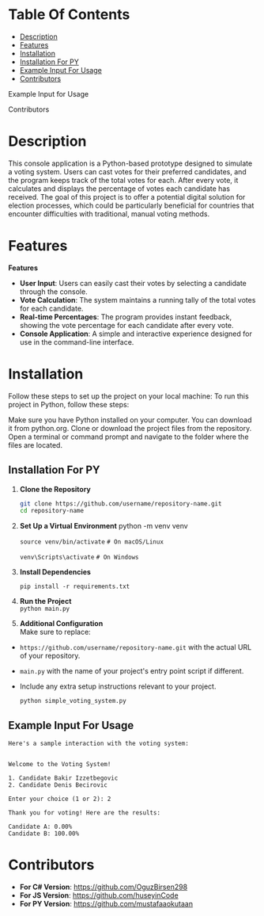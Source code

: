 # Table Of Contents
- [Description](#description)
- [Features](#features)
- [Installation](#installation)
- [Installation For PY](#installation_for_py)
- [Example Input For Usage](#example_input_for_usage)
- [Contributors](#contributors)

Example Input for Usage

Contributors

# <a name="description"></a> Description #
This console application is a Python-based prototype designed to simulate a voting system. Users can cast votes for their preferred candidates, and the program keeps track of the total votes for each. After every vote, it calculates and displays the percentage of votes each candidate has received. The goal of this project is to offer a potential digital solution for election processes, which could be particularly beneficial for countries that encounter difficulties with traditional, manual voting methods.
# <a name="features"></a> Features #
**Features**

- **User Input**: Users can easily cast their votes by selecting a candidate through the console.
- **Vote Calculation**: The system maintains a running tally of the total votes for each candidate.
- **Real-time Percentages**: The program provides instant feedback, showing the vote percentage for each candidate after every vote.
- **Console Application**: A simple and interactive experience designed for use in the command-line interface.


# <a name="installation"></a> Installation  

Follow these steps to set up the project on your local machine:
To run this project in Python, follow these steps:

Make sure you have Python installed on your computer. You can download it from python.org.
Clone or download the project files from the repository.
Open a terminal or command prompt and navigate to the folder where the files are located.

## <a name="installation_for_py"></a> Installation For PY
1. **Clone the Repository**
   ```bash
   git clone https://github.com/username/repository-name.git
   cd repository-name

 2.  **Set Up a Virtual Environment**
      python -m venv venv

      `source venv/bin/activate`    `# On macOS/Linux`
   
      `venv\Scripts\activate`        `# On Windows`
   

 3.  **Install Dependencies**
     
      `pip install -r requirements.txt`


  4.  **Run the Project**  
      `python main.py`


  5. **Additional Configuration**  
      Make sure to replace:
   - `https://github.com/username/repository-name.git` with the actual URL of your repository.
   - `main.py` with the name of your project's entry point script if different.
   - Include any extra setup instructions relevant to your project.


     `python simple_voting_system.py`









## <a name="example_input_for_usage"></a> Example Input For Usage

```plaintext
Here's a sample interaction with the voting system:


Welcome to the Voting System!

1. Candidate Bakir Izzetbegovic
2. Candidate Denis Becirovic

Enter your choice (1 or 2): 2

Thank you for voting! Here are the results:

Candidate A: 0.00%
Candidate B: 100.00%

```
# <a name="contributors"></a> Contributors #
- **For C# Version**: https://github.com/OguzBirsen298
- **For JS Version**: https://github.com/huseyinCode
- **For PY Version**: https://github.com/mustafaaokutaan
